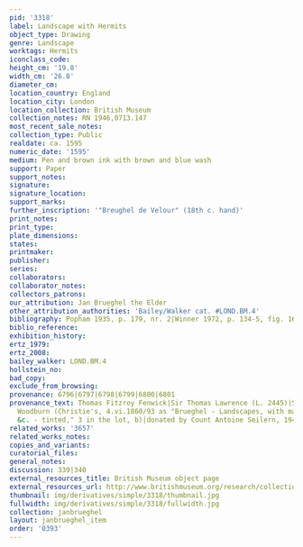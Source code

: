 ```yaml
---
pid: '3318'
label: Landscape with Hermits
object_type: Drawing
genre: Landscape
worktags: Hermits
iconclass_code:
height_cm: '19.8'
width_cm: '26.8'
diameter_cm:
location_country: England
location_city: London
location_collection: British Museum
collection_notes: RN 1946,0713.147
most_recent_sale_notes:
collection_type: Public
realdate: ca. 1595
numeric_date: '1595'
medium: Pen and brown ink with brown and blue wash
support: Paper
support_notes:
signature:
signature_location:
support_marks:
further_inscription: '"Breughel de Velour" (18th c. hand)'
print_notes:
print_type:
plate_dimensions:
states:
printmaker:
publisher:
series:
collaborators:
collaborator_notes:
collectors_patrons:
our_attribution: Jan Brueghel the Elder
other_attribution_authorities: 'Bailey/Walker cat. #LOND.BM.4'
bibliography: Popham 1935, p. 179, nr. 2|Winner 1972, p. 134-5, fig. 16
biblio_reference:
exhibition_history:
ertz_1979:
ertz_2008:
bailey_walker: LOND.BM.4
hollstein_no:
bad_copy:
exclude_from_browsing:
provenance: 6796|6797|6798|6799|6800|6801
provenance_text: Thomas Fitzroy Fenwick|Sir Thomas Lawrence (L. 2445)|Sir Thomas Phillipps|Samuel
  Woodburn (Christie's, 4.vi.1860/93 as "Brueghel - Landscapes, with market carts
  &c. - tinted," 3 in the lot, b)|donated by Count Antoine Seilern, 1946
related_works: '3657'
related_works_notes:
copies_and_variants:
curatorial_files:
general_notes:
discussion: 339|340
external_resources_title: British Museum object page
external_resources_url: http://www.britishmuseum.org/research/collection_online/collection_object_details.aspx
thumbnail: img/derivatives/simple/3318/thumbnail.jpg
fullwidth: img/derivatives/simple/3318/fullwidth.jpg
collection: janbrueghel
layout: janbrueghel_item
order: '0393'
---
```

